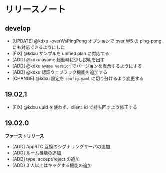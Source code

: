 # リリースノート

## develop

- [UPDATE] @kdxu -overWsPingPong オプションで over WS の ping-pong にも対応できるようにした
- [FIX] @kdxu サンプルを unified plan に対応する
- [ADD] @kdxu ayame 起動時に少し説明を出す
- [ADD] @kdxu `ayame version` でバージョンを表示するようにする
- [ADD] @kdxu 認証ウェブフック機能を追加する
- [CHANGE] @kdxu 設定を `config.yaml` に切り分けるよう変更する


## 19.02.1

- [FIX] @kdxu uuid を使わず、client_id で持ち回すよう修正する

## 19.02.0

**ファーストリリース**

- [ADD] AppRTC 互換のシグナリングサーバの追加
- [ADD] ルーム機能の追加
- [ADD] type: accept/reject の追加
- [ADD} 3 人以上はキックする機能の追加
